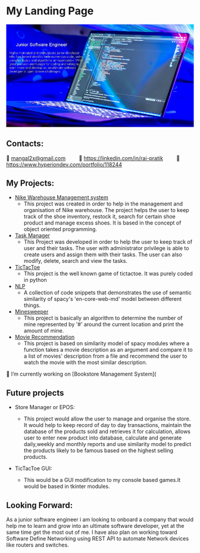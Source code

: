# My Landing Page


  
<img alt="Background image" src="/image/bg_image.jpg">

## Contacts:
📧 mangal2x@gmail.com  &emsp;&emsp;  🔗 https://linkedin.com/in/rai-pratik  &emsp;&emsp;  🔗 https://www.hyperiondev.com/portfolio/118244       

## My Projects:
* [Nike Warehouse Management system](https://github.com/4rr0wh34d/final_capstone)
  - This project was created in order to help in the management and organisation of Nike warehouse. The project helps the user to keep track of the shoe inventory, restock it, search for certain shoe product and manage excess shoes. It is based in the concept of object oriented programming.
* [Task Manager](https://github.com/4rr0wh34d/Task_Manager)
  - This Project was developed in order to help the user to keep track of user and their tasks. The user with administrator privilege is able to create users and assign them with their tasks. The user can also modify, delete, search and view the tasks.
* [TicTacToe](https://github.com/4rr0wh34d/TicTacToe_console)
  - This project is the well known game of tictactoe. It was purely coded in python
* [NLP](https://github.com/4rr0wh34d/NLP)
  - A collection of code snippets that demonstrates the use of semantic similarity of spacy's 'en-core-web-md' model between different things.
* [Minesweeper](https://github.com/4rr0wh34d/minesweeper)
  - This project is basically an algorithm to determine the number of mine represented by '#' around the current location and print the amount of mine.
* [Movie Recommendation](https://github.com/4rr0wh34d/Movie_recommendation)
  - This project is based on similarity model of spacy modules where a function takes a movie description as an argument and compare it to a list of movies'
description from a file and recommend the user to watch the movie with the most similar description.

🔭 I’m currently working on [Bookstore Management System](

## Future projects
* Store Manager or EPOS:
  - This project would allow the user to manage and organise the store. It would help to keep record of day to day transactions, maintain the database of the products sold and retrieves it for calculation, allows user to enter new product into database, calculate and generate daily,weekly and monthly reports and use similarity model to predict the products likely to be famous based on the highest selling products. 

* TicTacToe GUI: 
  - This would be a GUI modification to my console based games.It would be based in tkinter modules.

## Looking Forward:
As a junior software engineer i am looking to onboard a company that would help me to learn and grow into an ultimate software developer, yet at the same time get the most out of me. I have also plan on working toward Software Define Networking using REST API to automate Network devices like routers and switches.

<!-- **4rr0wh34d/4rr0wh34d** is a ✨ _special_ ✨ repository because its `README.md` (this file) appears on your GitHub profile.



Here are some ideas to get you started:

- 🔭 I’m currently working on ...
- 🌱 I’m currently learning ...
- 👯 I’m looking to collaborate on ...
- 🤔 I’m looking for help with ...
- 💬 Ask me about ...
- 📫 How to reach me: ...
- 😄 Pronouns: ...
- ⚡ Fun fact: ...
-->
